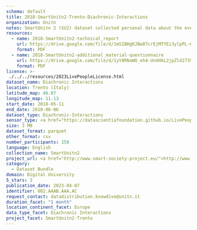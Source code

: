 ```yaml
---
schema: default
title: 2018-SmartUnitn2-Trento-Diachronic-Interactions
organization: Unitn
notes: SmartUnitn 2 (SU2) dataset collected personal data about the everyday life of 158 university students at University of Trento by i-Log application installed on their smartphones. The SU2 data contains (1) participants’ synchronic data about profile, e.g., demographics, routines, personality; (2) participants’ diachronic data over a period of four weeks, including data from 34 sensors, both hardware and software, associated to around 100+ thousand self-reported annotations from participants.
resources:
  - name: 2018-SmartUnitn2-technical_report
    url: https://drive.google.com/file/d/1mSIBHgKJBw07crEjMTYEi3ylpPL-62fB/view?usp=sharing
    format: PDF
  - name: 2018-SmartUnitn2-additional_material-questionnaire
    url: https://drive.google.com/file/d/1yY8RNaWO_eh4-UnXHkL2jpZld2739K3K/view?usp=share_link
    format: PDF
license: >-
 ./../../resources/2023LivePeopleLicense.html
dataset_name: Diachronic Interactions
location: Trento (Italy)
latitude_map: 46.07
longitude_map: 11.13
start_date: 2018-05-11
end_date: 2018-06-06
dataset_type: Diachronic-Interactions
sensor_type: <a href="https://datascientiafoundation.github.io/LivePeople/datasets/2018-SU2-Trento-Time%20Diaries/"> Timediaries answers </a>
size: 3 MB
dataset_format: parquet
other_format: csv
number_participants: 158
language: English
collection_name: SmartUnitn2
project_url: <a href="http://www.smart-society-project.eu/">http://www.smart-society-project.eu/</a>
category: 
  - Dataset Bundle
domain: Digital University
5_stars: 3
publication_date: 2023-04-07
identifier: 002.AAAB.AAA.AC
request_contact: datadistribution.knowdive@unitn.it
duration_facet: "1 month"
location_continent_facet: Europe
data_type_facet: Diachronic Interactions
project_facet: SmartUnitn2-Trento
---
```

